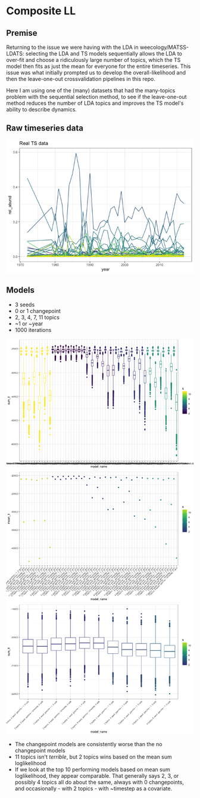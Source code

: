 Composite LL
================

Premise
-------

Returning to the issue we were having with the LDA in weecology/MATSS-LDATS: selecting the LDA and TS models sequentially allows the LDA to over-fit and choose a ridiculously large number of topics, which the TS model then fits as just the mean for everyone for the entire timeseries. This issue was what initially prompted us to develop the overall-likelihood and then the leave-one-out crossvalidation pipelines in this repo.

Here I am using one of the (many) datasets that had the many-topics problem with the sequential selection method, to see if the leave-one-out method reduces the number of LDA topics and improves the TS model's ability to describe dynamics.

Raw timeseries data
-------------------

![](bbsreport_files/figure-markdown_github/load%20and%20plot%20actual%20ts%20data-1.png)

Models
------

-   3 seeds
-   0 or 1 changepoint
-   2, 3, 4, 7, 11 topics
-   ~1 or ~year
-   1000 iterations

![](bbsreport_files/figure-markdown_github/load%20composite%20ll-1.png)![](bbsreport_files/figure-markdown_github/load%20composite%20ll-2.png)![](bbsreport_files/figure-markdown_github/load%20composite%20ll-3.png)

-   The changepoint models are consistently worse than the no changepoint models
-   11 topics isn't *terrible*, but 2 topics wins based on the mean sum loglikelihood
-   If we look at the top 10 performing models based on mean sum loglikelihood, they appear comparable. That generally says 2, 3, or possibly 4 topics all do about the same, always with 0 changepoints, and occasionally - with 2 topics - with ~timestep as a covariate.
